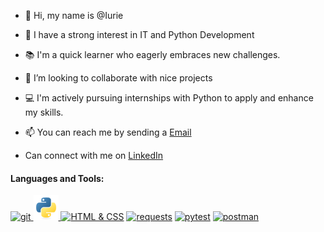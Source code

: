 - 👋 Hi, my name is @Iurie
- 👀 I  have a strong interest in IT and Python Development 
- 📚 I'm a quick learner who eagerly embraces new challenges.
- 💞️ I’m looking to collaborate with nice projects
- 💻 I'm actively pursuing internships with Python to apply and enhance my skills.

- 📫 You can reach me by sending a [Email](https://iuriechi.github.io/resume/contact.html)
- Can connect with me on [LinkedIn](https://www.linkedin.com/in/iurie-chigai/)



<h4 align="left">Languages and Tools:</h4>
<p>
  <a href="https://git-scm.com" target="_blank" rel="noreferrer"> <img src="https://www.vectorlogo.zone/logos/git-scm/git-scm-icon.svg" alt="git" width="40" height="40"/> </a>
  <a href="https://www.python.org" target="_blank" rel="noreferrer"> <img src="https://raw.githubusercontent.com/devicons/devicon/master/icons/python/python-original.svg" alt="python" width="40" height="40"/</a> 
  <a href="https://iuriechi.github.io/resume/" target="_blank" rel="noreferrer"> <img src= "https://www.angleritech.com/wp-content/uploads/2011/07/html5-css3.jpg" alt = "HTML & CSS"  width="40" height="40"/></a>
  <a href="https://requests.readthedocs.io/en/latest/" target="_blank" rel="noreferrer"> <img src= "https://requests.readthedocs.io/en/latest/_static/requests-sidebar.png" alt = "requests"  width="40" height="40"/></a>
  <a href="https://docs.pytest.org/en/stable/" target="_blank" rel="noreferrer"> <img src= "https://docs.pytest.org/en/stable/_static/pytest1.png" alt = "pytest"  width="40" height="40"/></a>
  <a href="https://www.postman.com/downloads/postman-agent/" target="_blank" rel="noreferrer"> <img src= "https://voyager.postman.com/logo/postman-logo-icon-orange.svg" alt = "postman"  width="40" height="40"/></a>
</p>

<!---
IurieChi/IurieChi is a ✨ special ✨ repository because its `README.md` (this file) appears on your GitHub profile.
You can click the Preview link to take a look at your changes.
--->
